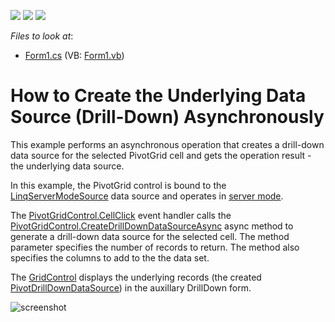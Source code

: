 <!-- default badges list -->
![](https://img.shields.io/endpoint?url=https://codecentral.devexpress.com/api/v1/VersionRange/128582675/22.1.2%2B)
[![](https://img.shields.io/badge/Open_in_DevExpress_Support_Center-FF7200?style=flat-square&logo=DevExpress&logoColor=white)](https://supportcenter.devexpress.com/ticket/details/E4567)
[![](https://img.shields.io/badge/📖_How_to_use_DevExpress_Examples-e9f6fc?style=flat-square)](https://docs.devexpress.com/GeneralInformation/403183)
<!-- default badges end -->
<!-- default file list -->
*Files to look at*:

* [Form1.cs](./CS/XtraPivotGrid_CreateDrillDownDataSourceAsync/Form1.cs) (VB: [Form1.vb](./VB/XtraPivotGrid_CreateDrillDownDataSourceAsync/Form1.vb))
<!-- default file list end -->
# How to Create the Underlying Data Source (Drill-Down) Asynchronously

This example performs an asynchronous operation that creates a drill-down data source for the selected PivotGrid cell and gets the operation result - the underlying data source.

In this example, the PivotGrid control is bound to the [LinqServerModeSource](https://docs.devexpress.com/CoreLibraries/DevExpress.Data.Linq.LinqServerModeSource) data source and operates in [server mode](https://docs.devexpress.com/WindowsForms/17856).

The [PivotGridControl.CellClick](https://docs.devexpress.com/WindowsForms/DevExpress.XtraPivotGrid.PivotGridControl.CellClick) event handler calls the  [PivotGridControl.CreateDrillDownDataSourceAsync](https://docs.devexpress.com/WindowsForms/DevExpress.XtraPivotGrid.PivotGridControl.CreateDrillDownDataSourceAsync(System.Int32-System.Int32-System.Collections.Generic.List-System.String-)?v=21.1) async method to generate a drill-down data source for the selected cell. The method parameter specifies the number of records to return. The method also specifies the columns to add to the the data set.

The [GridControl](https://docs.devexpress.com/WindowsForms/DevExpress.XtraGrid.GridControl) displays the underlying records (the created [PivotDrillDownDataSource](https://docs.devexpress.com/CoreLibraries/DevExpress.XtraPivotGrid.PivotDrillDownDataSource)) in the auxillary DrillDown form.

![screenshot](/images/screenshot.png)

